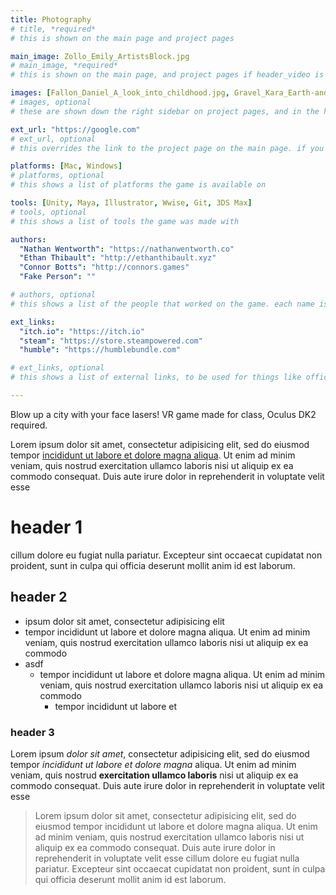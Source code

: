 ```yaml
---
title: Photography
# title, *required*
# this is shown on the main page and project pages

main_image: Zollo_Emily_ArtistsBlock.jpg
# main_image, *required*
# this is shown on the main page, and project pages if header_video is not set

images: [Fallon_Daniel_A_look_into_childhood.jpg, Gravel_Kara_Earth-and-Steel.jpg, Gravel_Kara_Mount-Rushmore.jpg, Gravel_Kara_The-Battle.jpg]
# images, optional
# these are shown down the right sidebar on project pages, and in the hover gallery on the main page

ext_url: "https://google.com"
# ext_url, optional
# this overrides the link to the project page on the main page. if you would rather just directly link somewhere else, use this variable.

platforms: [Mac, Windows]
# platforms, optional
# this shows a list of platforms the game is available on

tools: [Unity, Maya, Illustrator, Wwise, Git, 3DS Max]
# tools, optional
# this shows a list of tools the game was made with

authors:
  "Nathan Wentworth": "https://nathanwentworth.co"
  "Ethan Thibault": "http://ethanthibault.xyz"
  "Connor Botts": "http://connors.games"
  "Fake Person": ""

# authors, optional
# this shows a list of the people that worked on the game. each name is a link that leads to somewhere else. if they don't have a url to link to, just enter blank double quotes (like the last entry in the above example)

ext_links:
  "itch.io": "https://itch.io"
  "steam": "https://store.steampowered.com"
  "humble": "https://humblebundle.com"

# ext_links, optional
# this shows a list of external links, to be used for things like official websites, store pages, etc. 

---
```

Blow up a city with your face lasers! VR game made for class, Oculus DK2 required.

Lorem ipsum dolor sit amet, consectetur adipisicing elit, sed do eiusmod
tempor [incididunt ut labore et dolore magna aliqua](#!). Ut enim ad minim veniam,
quis nostrud exercitation ullamco laboris nisi ut aliquip ex ea commodo
consequat. Duis aute irure dolor in reprehenderit in voluptate velit esse

# header 1

cillum dolore eu fugiat nulla pariatur. Excepteur sint occaecat cupidatat non
proident, sunt in culpa qui officia deserunt mollit anim id est laborum.

## header 2

- ipsum dolor sit amet, consectetur adipisicing elit
- tempor incididunt ut labore et dolore magna aliqua. Ut enim ad minim veniam, quis nostrud exercitation ullamco laboris nisi ut aliquip ex ea commodo
- asdf
  - tempor incididunt ut labore et dolore magna aliqua. Ut enim ad minim veniam, quis nostrud exercitation ullamco laboris nisi ut aliquip ex ea commodo
    - tempor incididunt ut labore et 

### header 3

Lorem ipsum *dolor sit amet*, consectetur adipisicing elit, sed do eiusmod
tempor _incididunt ut labore et dolore magna_ aliqua. Ut enim ad minim veniam,
quis nostrud **exercitation ullamco laboris** nisi ut aliquip ex ea commodo
consequat. Duis aute irure dolor in reprehenderit in voluptate velit esse

> Lorem ipsum dolor sit amet, consectetur adipisicing elit, sed do eiusmod
tempor incididunt ut labore et dolore magna aliqua. Ut enim ad minim veniam,
quis nostrud exercitation ullamco laboris nisi ut aliquip ex ea commodo
consequat. Duis aute irure dolor in reprehenderit in voluptate velit esse
cillum dolore eu fugiat nulla pariatur. Excepteur sint occaecat cupidatat non
proident, sunt in culpa qui officia deserunt mollit anim id est laborum.
